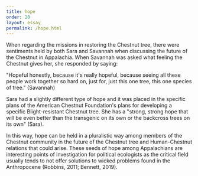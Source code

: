 ```yaml
---
title: hope
order: 20
layout: essay
permalink: /hope.html
---
```

<style>
div.c {
  border-color: rgb(255, 250, 200)
}
</style>
<div class="a">
<p>When regarding the missions in restoring the Chestnut tree, there were sentiments held by both Sara and Savannah when discussing the future of the Chestnut in Appalachia. When Savannah was asked what feeling the Chestnut gives her, she responded by saying:</p>

<div class="c">
<p>"Hopeful honestly, because it's really hopeful, because seeing all these people work together so hard on, just for, just this one tree, this one species of tree." (Savannah)</p></div>

<div class="b">
<p>Sara had a slightly different type of hope and it was placed in the specific plans of the American Chestnut Foundation's plans for developing a specific Blight-resistant Chestnut tree. She has a "strong, strong hope that will be even better than the transgenic on its own or the backcross trees on its own" (Sara).</p> 

<p>In this way, hope can be held in a pluralistic way among members of the Chestnut community in the future of the Chestnut tree and Human-Chestnut relations that could arise. These seeds of hope among Appalachians are interesting points of investigation for political ecologists as the critical field usually tends to not offer solutions to wicked problems found in the Anthropocene (Robbins, 2011; Bennett, 2019).</p>
